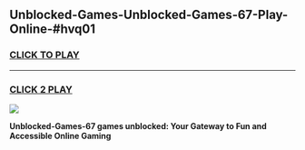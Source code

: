 
## Unblocked-Games-Unblocked-Games-67-Play-Online-#hvq01
<h3>
<a href="https://premium.freeplayer.one?title=Unblocked-Games-67&ref=27F">CLICK TO PLAY</a></h3>
<hr>

<h3>
<a href="https://premium.freeplayer.one?title=Unblocked-Games-67&ref=27F">CLICK 2 PLAY</a>
  
</h3>

<a href="https://premium.freeplayer.one?title=Unblocked-Games-67&ref=27F"><img src="https://clearcache.store/games.png"></a>


**Unblocked-Games-67 games unblocked: Your Gateway to Fun and Accessible Online Gaming**
